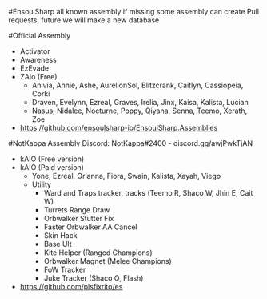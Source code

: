 #EnsoulSharp all known assembly
if missing some assembly can create Pull requests, future we will make a new database

#Official Assembly

* Activator
* Awareness
* EzEvade
* ZAio (Free)
    * Anivia, Annie, Ashe, AurelionSol, Blitzcrank, Caitlyn, Cassiopeia, Corki
    * Draven, Evelynn, Ezreal, Graves, Irelia, Jinx, Kaisa, Kalista, Lucian
    * Nasus, Nidalee, Nocturne, Poppy, Qiyana, Senna, Teemo, Xerath, Zoe
* https://github.com/ensoulsharp-io/EnsoulSharp.Assemblies

#NotKappa Assembly
Discord: NotKappa#2400 - discord.gg/awjPwkTjAN

* kAIO (Free version)
* kAIO (Paid version)
    * Yone, Ezreal, Orianna, Fiora, Swain, Kalista, Xayah, Viego
    * Utility
        * Ward and Traps tracker, tracks (Teemo R, Shaco W, Jhin E, Cait W)
        * Turrets Range Draw
        * Orbwalker Stutter Fix
        * Faster Orbwalker AA Cancel
        * Skin Hack
        * Base Ult
        * Kite Helper (Ranged Champions)
        * Orbwalker Magnet (Melee Champions)
        * FoW Tracker
        * Juke Tracker (Shaco Q, Flash)
* https://github.com/plsfixrito/es
